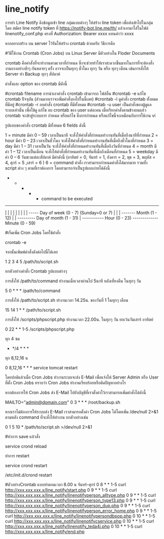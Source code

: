 # line_notify
การทำ Line Notify ดึงข้อมูลเข้า line กลุ่มแบบต่างๆ
ให้สร้าง line token เพื่อส่งเข้าไปในกลุ่มโดย สมัคร line notify token ที่ https://notify-bot.line.me/th/ 
แล้วเอามาใส่ในไฟล์ linenotify_conf.php ตรงที่ Authorization: Bearer xxxx แทนคำว่า xxxx


หากอยากสร้าง บน server ไว้รันให้สร้าง crontab ด้วยครับ วิธีการคือ

#วิธีใช้งาน Crontab (Cron Jobs) บน Linux Server มีตัวอย่างใน Floder Documents

crontab คือคำสั่งที่จะทำงานตามเวลาที่กำหนด ซึ่งจะช่วยทำให้เราสะดวกขึ้นมากในการที่จะต้องสั่งงานบางอย่างซ้ำๆ กันหลายๆ ครั้ง อาจจะเป็นทุกๆ ชั่วโมง ทุกๆ วัน หรือ ทุกๆ เดือน เช่นการสั่งให้ Server ทำ Backup ทุกๆ สัปดาห์

คำสั่งและ option ของ crontab มีดังนี้

#crontab filename การนำเอาคำสั่ง crontab เข้ามาจาก ไฟล์อื่น
#crontab -e แก้ไข crontab ปัจจุบัน (ส่วนมากเราจะเพิ่มคำสั่งลงไปในนี้เลย)
#crontab -l ดูคำสั่ง crontab ทั้งหมดที่มีอยู่
#crontab -r ลบคำสั่ง crontab ที่มีทั้งหมด
#crontab -u user เป็นคำสั่งของผู้ดูแลระบบเท่านั้น เพื่อใช้ดู แก้ไข ลบ crontab ของ user แต่ละคน
เมื่อเรียกคำสั่งตามข้างบนแล้ว crontab จะเข้าสู่ระบบการ กำหนด หรือแก้ไข ซึ่งการกำหนด หรือแก้ไขนี้จะเหมือนกับการใช้งาน vi

รูปแบบของคำสั่ง crontab มีทั้งหมด 6 fields ดังนี้

1 = minute มีค่า 0 – 59 เวลาเป็นนาที จะสั่งให้คำสั่งที่กำหนดทำงานทันที่เมื่อถึงนาทีที่กำหนด
2 = hour มีค่า 0 – 23 เวลาเป็นชั่วโมง จะสั่งให้คำสั่งที่กำหนดทำงานทันที่เมื่อถึงชั่วโมงที่กำหนด
3 = day มีค่า 1 – 31 เวลาเป็นวัน จะสั่งให้คำสั่งที่กำหนดทำงานทันที่เมื่อถึงวันที่กำหนด
4 = month มีค่า 1 – 12 เวลาเป็นเดือน จะสั่งให้คำสั่งที่กำหนดทำงานทันที่เมื่อถึงเดือนที่กำหนด
5 = weekday มีค่า 0 – 6 วันขะงแต่ละสัปดาห์ มีค่าดังนี้ (อาทิตย์ = 0, จันทร์ = 1, อังคาร = 2, พุธ = 3, พฤหัส = 4, ศุกร์ = 5 ,เสาร์ = 6 )
6 = command คำสั่ง เราสามารถกำหนดคำสั่งได้มากมาย รวมทั้ง script ต่าง ๆ ตามที่เราต้องการ
โดยสามารถจำเป็นรูปแบบง่ายได้ดังนี้

* * * * * command to be executed
- - - - -
| | | | |
| | | | ----- Day of week (0 - 7) (Sunday=0 or 7)
| | | ------- Month (1 - 12)
| | --------- Day of month (1 - 31)
| ----------- Hour (0 - 23)
------------- Minute (0 - 59)

#เริ่มเพิ่ม Cron Jobs โดยใช้คำสั่ง

crontab -e

จากนั้นเพิมพ์คำสั่งดังต่อไปนี้ได้เลย

1 2 3 4 5 /path/to/script.sh

ยกตัวอย่างคำสั่ง Crontab รูปแบบต่างๆ

การสั่งให้ /path/to/command ทำงานเมื่อเวลาผ่านไป 5นาที หลังเที่ยงคืน ในทุกๆ วัน

5 0 * * * /path/to/command

การสั่งให้ /path/to/script.sh ทำงานเวลา 14.25น. ของวันที่ 1 ในทุกๆ เดือน

15 14 1 * * /path/to/script.sh

การสั่งให้ /scripts/phpscript.php ทำงานเวลา 22.00น. ในทุกๆ วัน ยกเว้นวันเสาร์ อาทิตย์

0 22 * * 1-5 /scripts/phpscript.php

ทุก 4  ซม 

*   */4  *  *  *

ทุก 8,12,16 น

0 8,12,16 * * * service tomcat restart



โดยปกติแล้วเมื่อ Cron Jobs ทำงานระบบจะส่ง E-Mail เพื่อแจ้งให้ Server Admin หรือ User ที่ตั้ง Cron Jobs ทราบว่า Cron Jobs ทำงานเรียบร้อยหรือติดปัญหาอย่างไร

หากต้องการให้ Cron Jobs ส่ง E-Mail ไปยังบัญชีที่เราตั้งค่าไว้เราสามารถเพิ่มคำสั่งได้ดังนี้

MAILTO="admin@domain.com"
0 3 * * * /root/backup.sh

หากเราไม่ต้องการให้ระบบส่ง E-Mail เราสามารถตั้งค่า Cron Jobs ได้โดยเพิ่ม /dev/null 2>&1 ตามหลัง command ที่จะสั่งให้ทำงาน ยกตัวอย่างเช่น

0 1 5 10 * /path/to/script.sh >/dev/null 2>&1

#ทำการ save แล้วสั่ง

service crond reload

ทำการ restart

service crond restart

/etc/init.d/crond restart

#ตัวอย่างCrontab แบบทำตอนเวลา 8.00 น จันทร์-ศุกร์
0 8 * * 1-5 curl http://xxx.xxx.xxx.x/line_notify/start.php
0 9 * * 1-5 curl http://xxx.xxx.xxx.x/line_notify/linenotifyperson_alltype.php
0 9 * * 1-5 curl http://xxx.xxx.xxx.x/line_notify/linenotifyperson_type13.php
0 9 * * 1-5 curl http://xxx.xxx.xxx.x/line_notify/linenotifyperson_dup.php
0 9 * * 1-5 curl http://xxx.xxx.xxx.x/line_notify/linenotifyperson_error_home.php
0 9 * * 1-5 curl http://xxx.xxx.xxx.x/line_notify/linenotifypersondbpop.php
0 10 * * 1-5 curl http://xxx.xxx.xxx.x/line_notify/linenotifycservice.php
0 10 * * 1-5 curl http://xxx.xxx.xxx.x/line_notify/linenotify_teda4i.php
0 10 * * 1-5 curl http://xxx.xxx.xxx.x/line_notify/end.php
